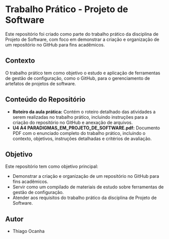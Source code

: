 # Trabalho Prático - Projeto de Software

Este repositório foi criado como parte do trabalho prático da disciplina de Projeto de Software, com foco em demonstrar a criação e organização de um repositório no GitHub para fins acadêmicos.

## Contexto

O trabalho prático tem como objetivo o estudo e aplicação de ferramentas de gestão de configuração, como o GitHub, para o gerenciamento de artefatos de projetos de software.

## Conteúdo do Repositório

* **Roteiro da aula prática:** Contém o roteiro detalhado das atividades a serem realizadas no trabalho prático, incluindo instruções para a criação do repositório no GitHub e anexação de arquivos.
* **U4 A4 PARADIGMAS_EM_PROJETO_DE_SOFTWARE.pdf:** Documento PDF com o enunciado completo do trabalho prático, incluindo o contexto, objetivos, instruções detalhadas e critérios de avaliação.

## Objetivo

Este repositório tem como objetivo principal:

* Demonstrar a criação e organização de um repositório no GitHub para fins acadêmicos.
* Servir como um compilado de materiais de estudo sobre ferramentas de gestão de configuração.
* Atender aos requisitos do trabalho prático da disciplina de Projeto de Software.

## Autor

* Thiago Ocanha
